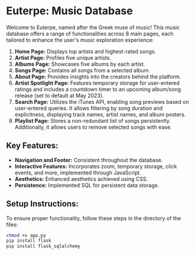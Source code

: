 # Euterpe: Music Database

Welcome to Euterpe, named after the Greek muse of music! This music database offers a range of functionalities across 8 main pages, each tailored to enhance the user's music exploration experience:

1. **Home Page:** Displays top artists and highest-rated songs.
2. **Artist Page:** Profiles five unique artists.
3. **Albums Page:** Showcases five albums by each artist.
4. **Songs Page:** Contains all songs from a selected album.
5. **About Page:** Provides insights into the creators behind the platform.
6. **Artist Spotlight Page:** Features temporary storage for user-entered ratings and includes a countdown timer to an upcoming album/song release (set to default at May 2023).
7. **Search Page:** Utilizes the iTunes API, enabling song previews based on user-entered queries. It allows filtering by song duration and explicitness, displaying track names, artist names, and album posters.
8. **Playlist Page:** Stores a non-redundant list of songs persistently. Additionally, it allows users to remove selected songs with ease.

## Key Features:
- **Navigation and Footer:** Consistent throughout the database.
- **Interactive Features:** Incorporates zoom, temporary storage, click events, and more, implemented through JavaScript.
- **Aesthetics:** Enhanced aesthetics achieved using CSS.
- **Persistence:** Implemented SQL for persistent data storage.

## Setup Instructions:
To ensure proper functionality, follow these steps in the directory of the files:
```bash
chmod +x app.py
pip install flask
pip install flask_sqlalchemy
